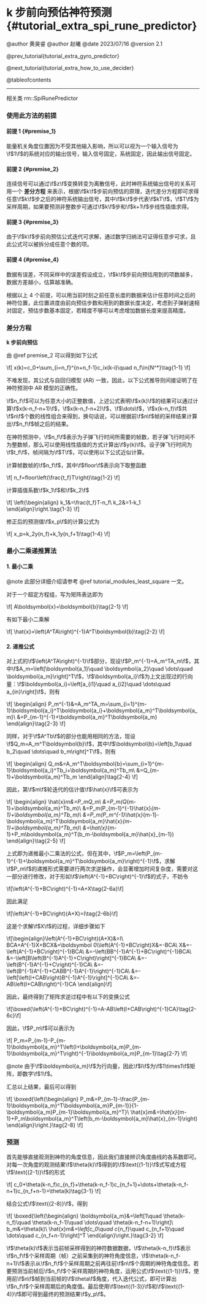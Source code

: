 k 步前向预估神符预测 {#tutorial_extra_spi_rune_predictor}
============

@author 黄昊睿
@author 赵曦
@date 2023/07/16
@version 2.1

@prev_tutorial{tutorial_extra_gyro_predictor}

@next_tutorial{tutorial_extra_how_to_use_decider}

@tableofcontents

------

相关类 rm::SpiRunePredictor

### 使用此方法的前提

#### 前提 1 {#premise_1}

能量机关角度位置因为不受其他输入影响，所以可以视为一个输入信号为\f$1\f$的系统对应的输出信号，输入信号固定，系统固定，因此输出信号固定。

#### 前提 2 {#premise_2}

连续信号可以通过\f$z\f$变换转变为离散信号，此时神符系统输出信号的关系可用一个 **差分方程** 来表示，根据\f$k\f$步前向预估的原理，迭代差分方程即可求得任意\f$k\f$步之后的神符系统输出信号，其中\f$k\f$步代表\f$kT\f$，\f$T\f$为采样周期，如果要预测非整数步可通过\f$k\f$步和\f$k+1\f$步线性插值求得。

#### 前提 3 {#premise_3}

由于\f$k\f$步前向预估公式迭代可求解，通过数学归纳法可证得任意步可求，且此公式可以被拆分成任意个数的项。

#### 前提 4 {#premise_4}

数据有误差，不同采样中的误差假设成立，\f$k\f$步前向预估用到的项数越多，数据方差越小，估算越准确。

根据以上 4 个前提，可以用当前时刻之前任意长度的数据来估计任意时间之后的神符位置，此位置进度由前向预估步数和用到的数据长度决定，考虑到子弹射速相对固定，预估步数基本固定，若精度不够可以考虑增加数据长度来提高精度。

### 差分方程

**k 步前向预估**

由 @ref premise_2 可以得到如下公式

\f[
x(k)=c_0+\sum_{i=n_f}^{n+n_f-1}c_ix(k-i)\quad n_f\in{N^*}\tag{1-1}
\f]

不难发现，其公式与自回归模型 (AR) 一致，因此，以下公式推导则间接证明了在神符预测中 AR 模型的正确性。

\f$n_f\f$可以为任意大小的正整数值，上述公式表明\f$x(k)\f$的结果可以通过计算\f$x(k-n_f-n+1)\f$，\f$x(k-n_f-n+2)\f$，\f$\dots\f$，\f$x(k-n_f)\f$共\f$n\f$个数的线性组合来得到，换句话说，可以根据前\f$n\f$帧的采样结果计算出\f$n_f\f$帧之后的结果。

在神符预测中，\f$n_f\f$表示为子弹飞行时间所需要的帧数，若子弹飞行时间不为整数帧，那么可以使用线性插值的方式计算出\f$y(k)\f$。设子弹飞行时间为\f$t_f\f$，帧间隔为\f$T\f$，可以使用以下公式近似计算。

计算帧数帧的\f$n_f\f$，其中\f$floor\f$表示向下取整函数

\f[
n_f=floor\left(\frac{t_f}T\right)\tag{1-2}
\f]

计算插值系数\f$k_1\f$和\f$k_2\f$

\f[
\left\{\begin{align}
k_1&=\frac{t_f}T-n_f\\
k_2&=1-k_1
\end{align}\right.\tag{1-3}
\f]

修正后的预测值\f$x_p\f$的计算公式为

\f[
x_p=k_2y(n_f)+k_1y(n_f+1)\tag{1-4}
\f]

### 最小二乘递推算法

#### 1. 最小二乘

@note 此部分详细介绍请参考 @ref tutorial_modules_least_square 一文。

对于一个超定方程组，写为矩阵表达即为

\f[
A\boldsymbol{x}=\boldsymbol{b}\tag{2-1}
\f]

有如下最小二乘解

\f[
\hat{x}=\left(A^TA\right)^{-1}A^T\boldsymbol{b}\tag{2-2}
\f]

#### 2. 递推公式

对上式的\f$\left(A^TA\right)^{-1}\f$部分，现设\f$P_m^{-1}=A_m^TA_m\f$，其中\f$A_m=\left[\boldsymbol{a_1}\quad \boldsymbol{a_2}\quad \dots\quad \boldsymbol{a_m}\right]^T\f$，\f$\boldsymbol{a_i}\f$为上文出现过的行向量：\f$\boldsymbol{a_i}=\left[a_{i1}\quad a_{i2}\quad \dots\quad a_{in}\right]\f$，则有

\f[
\begin{align}
P_m^{-1}&=A_m^TA_m=\sum_{i=1}^{m-1}\boldsymbol{a_i}^T\boldsymbol{a_i}+\boldsymbol{a_m}^T\boldsymbol{a_m}\\
&=P_{m-1}^{-1}+\boldsymbol{a_m}^T\boldsymbol{a_m}
\end{align}\tag{2-3}
\f]

同样，对于\f$A^Tb\f$的部分也能用相同的方法，现设\f$Q_m=A_m^T\boldsymbol{b}\f$，其中\f$\boldsymbol{b}=\left[b_1\quad b_2\quad \dots\quad b_m\right]^T\f$，则有

\f[
\begin{align}
Q_m&=A_m^T\boldsymbol{b}=\sum_{i=1}^{m-1}\boldsymbol{a_i}^Tb_i+\boldsymbol{a_m}^Tb_m\\
&=Q_{m-1}+\boldsymbol{a_m}^Tb_m
\end{align}\tag{2-4}
\f]

因此，第\f$m\f$轮迭代的估计值\f$\hat{x}\f$可表示为

\f[
\begin{align}
\hat{x}_m&=P_mQ_m\\
&=P_m(Q_{m-1}+\boldsymbol{a_m}^Tb_m)\\
&=P_m(P_{m-1}^{-1}\hat{x}_{m-1}+\boldsymbol{a_m}^Tb_m)\\
&=P_m(P_m^{-1}\hat{x}_{m-1}-\boldsymbol{a_m}^T\boldsymbol{a_m}\hat{x}_{m-1}+\boldsymbol{a_m}^Tb_m)\\
&=\hat{x}_{m-1}+P_m\boldsymbol{a_m}^T(b_m-\boldsymbol{a_m}\hat{x}_{m-1})
\end{align}\tag{2-5}
\f]

上式即为递推最小二乘法的公式，但在其中，\f$P_m=\left(P_{m-1}^{-1}+\boldsymbol{a_m}^T\boldsymbol{a_m}\right)^{-1}\f$，求解\f$P_m\f$的递推形式需要进行两次求逆操作，会显著增加时间复杂度，需要对这一部分进行修改，对于形如\f$\left(A^{-1}+BC\right)^{-1}\f$的式子，不妨令

\f[\left(A^{-1}+BC\right)^{-1}=A+X\tag{2-6a}\f]

因此满足

\f[\left(A^{-1}+BC\right)(A+X)=I\tag{2-6b}\f]

这是个求解\f$X\f$的过程，详细步骤如下

\f[\begin{align}\left(A^{-1}+BC\right)(A+X)&=I\\
BCA+A^{-1}X+BCX&=\boldsymbol 0\\\left(A^{-1}+BC\right)X&=-BCA\\
X&=-\left(A^{-1}+BC\right)^{-1}BCA\\
&=-\left(BB^{-1}A^{-1}+BC\right)^{-1}BCA\\
&=-\left[B\left(B^{-1}A^{-1}+C\right)\right]^{-1}BCA\\
&=-\left(B^{-1}A^{-1}+C\right)^{-1}CA\\
&=-\left(B^{-1}A^{-1}+CABB^{-1}A^{-1}\right)^{-1}CA\\
&=-\left[\left(I+CAB\right)B^{-1}A^{-1}\right]^{-1}CA\\
&=-AB\left(I+CAB\right)^{-1}CA
\end{align}\f]

因此，最终得到了矩阵求逆过程中有以下的变换公式

\f[\boxed{\left(A^{-1}+BC\right)^{-1}=A-AB\left(I+CAB\right)^{-1}CA}\tag{2-6c}\f]

因此，\f$P_m\f$可以表示为

\f[
P_m=P_{m-1}-P_{m-1}\boldsymbol{a_m}^T\left(I+\boldsymbol{a_m}P_{m-1}\boldsymbol{a_m}^T\right)^{-1}\boldsymbol{a_m}P_{m-1}\tag{2-7}
\f]

@note 由于\f$\boldsymbol{a_m}\f$为行向量，因此\f$I\f$为\f$1\times1\f$矩阵，即数字\f$1\f$。

汇总以上结果，最后可以得到

\f[
\boxed{\left\{\begin{align}
P_m&=P_{m-1}-\frac{P_{m-1}\boldsymbol{a_m}^T\boldsymbol{a_m}P_{m-1}}{1-\boldsymbol{a_m}P_{m-1}\boldsymbol{a_m}^T}\\
\hat{x}_m&=\hat{x}_{m-1}+P_m\boldsymbol{a_m}^T\left(b_m-\boldsymbol{a_m}\hat{x}_{m-1}\right)
\end{align}\right.}\tag{2-8}
\f]

### 预测

首先能够直接观测到神符的角度信息，因此我们直接辨识角度曲线的各系数即可。对每一次角度的观测结果\f$\theta(k)\f$得到的\f$\text{(1-1)}\f$式写成方程\f$\text{(2-1)}\f$的形式

\f[
c_0+\theta(k-n_f)c_{n_f}+\theta(k-n_f-1)c_{n_f+1}+\dots+\theta(k-n_f-n+1)c_{n_f+n-1}=\theta(k)\tag{3-1}
\f]

结合公式\f$\text{(2-8)}\f$，得到

\f[
\boxed{\left\{\begin{align}
\boldsymbol{a_m}&=\left[1\quad \theta(k-n_f)\quad \theta(k-n_f-1)\quad \dots\quad \theta(k-n_f-n+1)\right]\\
b_m&=\theta(k)\\
\hat{x}_m&=\left[c_0\quad c_{n_f}\quad c_{n_f+1}\quad \dots\quad c_{n_f+n-1}\right]^T
\end{align}\right.}\tag{3-2}
\f]

\f$\theta(k)\f$表示当前帧采样得到的神符数据数据，\f$\theta(k-n_f)\f$表示\f$n_f\f$个采样周期（帧）之前采集到的神符角度信息，\f$\theta(k-n_f-n+1)\f$表示从\f$n_f\f$个采样周期之前再往前\f$n\f$个周期的神符角度信息。若要预测当前帧后\f$n_f\f$个采样周期的神符角度，运用公式\f$\text{(1-1)}\f$，使用前\f$n\f$帧到当前帧的\f$\theta\f$角度，代入迭代公式，即可计算出\f$n_f\f$个采样周期后的角度值。最后使用\f$\text{(1-3)}\f$和\f$\text{(1-4)}\f$即可得到最终的预测结果\f$y_p\f$。
